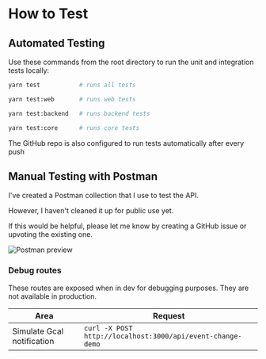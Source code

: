 # How to Test

## Automated Testing

Use these commands from the root directory to run the unit and integration tests locally:

```bash
yarn test           # runs all tests

yarn test:web       # runs web tests

yarn test:backend   # runs backend tests

yarn test:core      # runs core tests
```

The GitHub repo is also configured to run tests automatically after every push

## Manual Testing with Postman

I've created a Postman collection that I use to test the API.

However, I haven't cleaned it up for public use yet.

If this would be helpful, please let me know by creating a GitHub issue or upvoting the existing one.

![Postman preview](./assets/postman.png)

### Debug routes

These routes are exposed when in dev for debugging purposes. They are not available in production.

| Area                       | Request                                                    |
| -------------------------- | ---------------------------------------------------------- |
| Simulate Gcal notification | `curl -X POST http://localhost:3000/api/event-change-demo` |
